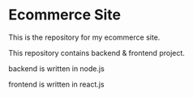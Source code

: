 # Ecommerce Site

This is the repository for my ecommerce site.

This repository contains backend & frontend project.

backend is written in node.js

frontend is written in react.js
